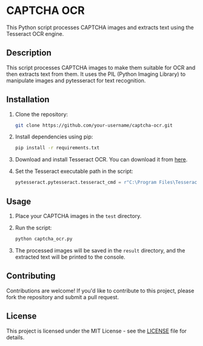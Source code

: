 # CAPTCHA OCR

This Python script processes CAPTCHA images and extracts text using the Tesseract OCR engine.

## Description

This script processes CAPTCHA images to make them suitable for OCR and then extracts text from them. It uses the PIL (Python Imaging Library) to manipulate images and pytesseract for text recognition.

## Installation

1. Clone the repository:
    ```bash
    git clone https://github.com/your-username/captcha-ocr.git
    ```

2. Install dependencies using pip:
    ```bash
    pip install -r requirements.txt
    ```

3. Download and install Tesseract OCR. You can download it from [here](https://github.com/UB-Mannheim/tesseract/wiki).

4. Set the Tesseract executable path in the script:
    ```python
    pytesseract.pytesseract.tesseract_cmd = r"C:\Program Files\Tesseract-OCR\tesseract.exe"
    ```

## Usage

1. Place your CAPTCHA images in the `test` directory.

2. Run the script:
    ```bash
    python captcha_ocr.py
    ```

3. The processed images will be saved in the `result` directory, and the extracted text will be printed to the console.

## Contributing

Contributions are welcome! If you'd like to contribute to this project, please fork the repository and submit a pull request.

## License

This project is licensed under the MIT License - see the [LICENSE](LICENSE) file for details.

